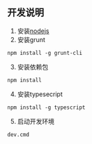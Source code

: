 
## 开发说明
1. 安装[nodejs](https://nodejs.org/en/download/)
2. 安装grunt
```
npm install -g grunt-cli
```
3. 安装依赖包
```
npm install
```
4. 安装typesecript
```
npm install -g typescript
```
5. 启动开发环境
```
dev.cmd
```